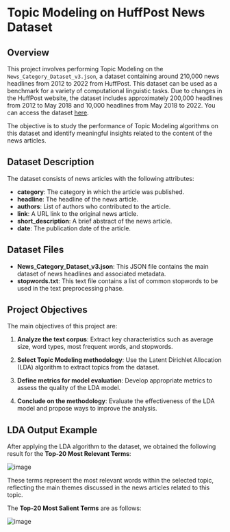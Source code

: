 # Topic Modeling on HuffPost News Dataset

## Overview

This project involves performing Topic Modeling on the `News_Category_Dataset_v3.json`, a dataset containing around 210,000 news headlines from 2012 to 2022 from HuffPost. This dataset can be used as a benchmark for a variety of computational linguistic tasks. Due to changes in the HuffPost website, the dataset includes approximately 200,000 headlines from 2012 to May 2018 and 10,000 headlines from May 2018 to 2022. You can access the dataset [here](https://www.kaggle.com/datasets/rmisra/news-category-dataset).


The objective is to study the performance of Topic Modeling algorithms on this dataset and identify meaningful insights related to the content of the news articles.

## Dataset Description

The dataset consists of news articles with the following attributes:

- **category**: The category in which the article was published.
- **headline**: The headline of the news article.
- **authors**: List of authors who contributed to the article.
- **link**: A URL link to the original news article.
- **short_description**: A brief abstract of the news article.
- **date**: The publication date of the article.

## Dataset Files

- **News_Category_Dataset_v3.json**: This JSON file contains the main dataset of news headlines and associated metadata.
- **stopwords.txt**: This text file contains a list of common stopwords to be used in the text preprocessing phase.

## Project Objectives

The main objectives of this project are:

1. **Analyze the text corpus**: Extract key characteristics such as average size, word types, most frequent words, and stopwords.

2. **Select Topic Modeling methodology**: Use the Latent Dirichlet Allocation (LDA) algorithm to extract topics from the dataset.

3. **Define metrics for model evaluation**: Develop appropriate metrics to assess the quality of the LDA model.

4. **Conclude on the methodology**: Evaluate the effectiveness of the LDA model and propose ways to improve the analysis.

## LDA Output Example

After applying the LDA algorithm to the dataset, we obtained the following result for the **Top-20 Most Relevant Terms**:

![image](https://github.com/user-attachments/assets/5f9d2636-7485-44b5-b390-3ed0acc044ad)

These terms represent the most relevant words within the selected topic, reflecting the main themes discussed in the news articles related to this topic.

The **Top-20 Most Salient Terms** are as follows:

![image](https://github.com/user-attachments/assets/37cbe7a2-9e28-4c11-aa50-c0dfd8c7a466)

